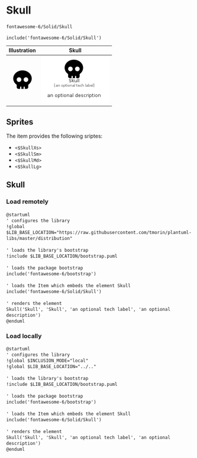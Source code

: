 # Skull


```text
fontawesome-6/Solid/Skull
```

```text
include('fontawesome-6/Solid/Skull')
```



| Illustration | Skull |
| :---: | :---: |
| ![illustration for Illustration](../../fontawesome-6/Solid/Skull.png) | ![illustration for Skull](../../fontawesome-6/Solid/Skull.Local.png) |



## Sprites
The item provides the following sriptes:

- `<$SkullXs>`
- `<$SkullSm>`
- `<$SkullMd>`
- `<$SkullLg>`





## Skull

### Load remotely
```plantuml
@startuml
' configures the library
!global $LIB_BASE_LOCATION="https://raw.githubusercontent.com/tmorin/plantuml-libs/master/distribution"

' loads the library's bootstrap
!include $LIB_BASE_LOCATION/bootstrap.puml

' loads the package bootstrap
include('fontawesome-6/bootstrap')

' loads the Item which embeds the element Skull
include('fontawesome-6/Solid/Skull')

' renders the element
Skull('Skull', 'Skull', 'an optional tech label', 'an optional description')
@enduml
```

### Load locally
```plantuml
@startuml
' configures the library
!global $INCLUSION_MODE="local"
!global $LIB_BASE_LOCATION="../.."

' loads the library's bootstrap
!include $LIB_BASE_LOCATION/bootstrap.puml

' loads the package bootstrap
include('fontawesome-6/bootstrap')

' loads the Item which embeds the element Skull
include('fontawesome-6/Solid/Skull')

' renders the element
Skull('Skull', 'Skull', 'an optional tech label', 'an optional description')
@enduml
```

